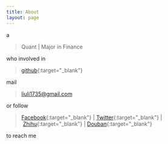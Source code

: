 ```yaml
---
title: About
layout: page
---
```


a

> Quant&nbsp;&#124;&nbsp;Major in Finance

who involved in 

> [github](https://github.com/liuli1735){:target="_blank"}

mail 

> liuli1735@gmail.com

or follow 

> [Facebook](https://www.facebook.com/ll1735){:target="_blank"}&nbsp;&#124;&nbsp;[Twitter](https://twitter.com/ll1735){:target="_blank"}&nbsp;&#124;&nbsp;[Zhihu](http://www.zhihu.com/people/ll1735){:target="_blank"}&nbsp;&#124;&nbsp;[Douban](http://www.douban.com/people/ll1735/){:target="_blank"}

to reach me
